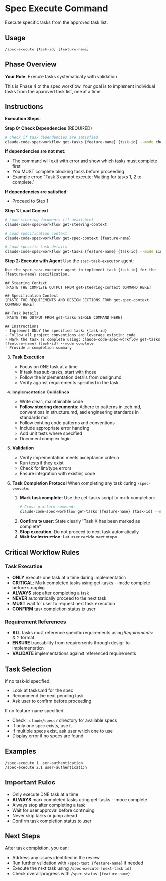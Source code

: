 # Spec Execute Command

Execute specific tasks from the approved task list.

## Usage
```
/spec-execute [task-id] [feature-name]
```

## Phase Overview
**Your Role**: Execute tasks systematically with validation

This is Phase 4 of the spec workflow. Your goal is to implement individual tasks from the approved task list, one at a time.

## Instructions

**Execution Steps**:

**Step 0: Check Dependencies** (REQUIRED)
```bash
# Check if task dependencies are satisfied
claude-code-spec-workflow get-tasks {feature-name} {task-id} --mode check-dependencies
```

**If dependencies are not met:**
- The command will exit with error and show which tasks must complete first
- You MUST complete blocking tasks before proceeding
- Example error: "Task 3 cannot execute: Waiting for tasks 1, 2 to complete."

**If dependencies are satisfied:**
- Proceed to Step 1

**Step 1: Load Context**
```bash
# Load steering documents (if available)
claude-code-spec-workflow get-steering-context

# Load specification context
claude-code-spec-workflow get-spec-context {feature-name}

# Load specific task details
claude-code-spec-workflow get-tasks {feature-name} {task-id} --mode single
```

**Step 2: Execute with Agent**
Use the `spec-task-executor` agent:
```
Use the spec-task-executor agent to implement task {task-id} for the {feature-name} specification.

## Steering Context
[PASTE THE COMPLETE OUTPUT FROM get-steering-context COMMAND HERE]

## Specification Context
[PASTE THE REQUIREMENTS AND DESIGN SECTIONS FROM get-spec-context COMMAND HERE]

## Task Details
[PASTE THE OUTPUT FROM get-tasks SINGLE COMMAND HERE]

## Instructions
- Implement ONLY the specified task: {task-id}
- Follow all project conventions and leverage existing code
- Mark the task as complete using: claude-code-spec-workflow get-tasks {feature-name} {task-id} --mode complete
- Provide a completion summary
```


3. **Task Execution**
   - Focus on ONE task at a time
   - If task has sub-tasks, start with those
   - Follow the implementation details from design.md
   - Verify against requirements specified in the task

4. **Implementation Guidelines**
   - Write clean, maintainable code
   - **Follow steering documents**: Adhere to patterns in tech.md, conventions in structure.md, and engineering standards in standards.md
   - Follow existing code patterns and conventions
   - Include appropriate error handling
   - Add unit tests where specified
   - Document complex logic

5. **Validation**
   - Verify implementation meets acceptance criteria
   - Run tests if they exist
   - Check for lint/type errors
   - Ensure integration with existing code

6. **Task Completion Protocol**
When completing any task during `/spec-execute`:
   1. **Mark task complete**: Use the get-tasks script to mark completion:
      ```bash
      # Cross-platform command:
      claude-code-spec-workflow get-tasks {feature-name} {task-id} --mode complete
      ```
   2. **Confirm to user**: State clearly "Task X has been marked as complete"
   3. **Stop execution**: Do not proceed to next task automatically
   4. **Wait for instruction**: Let user decide next steps




## Critical Workflow Rules

### Task Execution
- **ONLY** execute one task at a time during implementation
- **CRITICAL**: Mark completed tasks using get-tasks --mode complete before stopping
- **ALWAYS** stop after completing a task
- **NEVER** automatically proceed to the next task
- **MUST** wait for user to request next task execution
- **CONFIRM** task completion status to user

### Requirement References
- **ALL** tasks must reference specific requirements using _Requirements: X.Y_ format
- **ENSURE** traceability from requirements through design to implementation
- **VALIDATE** implementations against referenced requirements

## Task Selection
If no task-id specified:
- Look at tasks.md for the spec
- Recommend the next pending task
- Ask user to confirm before proceeding

If no feature-name specified:
- Check `.claude/specs/` directory for available specs
- If only one spec exists, use it
- If multiple specs exist, ask user which one to use
- Display error if no specs are found

## Examples
```
/spec-execute 1 user-authentication
/spec-execute 2.1 user-authentication
```

## Important Rules
- Only execute ONE task at a time
- **ALWAYS** mark completed tasks using get-tasks --mode complete
- Always stop after completing a task
- Wait for user approval before continuing
- Never skip tasks or jump ahead
- Confirm task completion status to user

## Next Steps
After task completion, you can:
- Address any issues identified in the review
- Run further validation with `/spec-test {feature-name}` if needed
- Execute the next task using `/spec-execute [next-task-id]`
- Check overall progress with `/spec-status {feature-name}`
